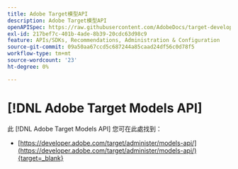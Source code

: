 ```yaml
---
title: Adobe Target模型API
description: Adobe Target模型API
openAPISpec: https://raw.githubusercontent.com/AdobeDocs/target-developers/main/src/models-api.json
exl-id: 217bef7c-401b-4ade-8b39-20cdc63d98c9
feature: APIs/SDKs, Recommendations, Administration & Configuration
source-git-commit: 09a50aa67ccd5c687244a85caad24df56c0d78f5
workflow-type: tm+mt
source-wordcount: '23'
ht-degree: 0%

---
```


# [!DNL Adobe Target Models API]

此 [!DNL Adobe Target Models API] 您可在此處找到：

* [https://developer.adobe.com/target/administer/models-api/](https://developer.adobe.com/target/administer/models-api/){target=_blank}
